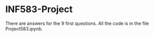 # INF583-Project

There are answers for the 9 first questions. All the code is in the file Project583.ipynb.

